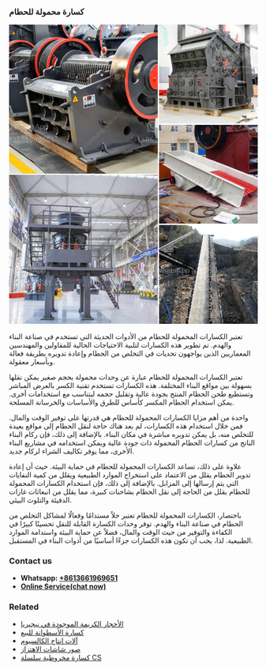 <h3>كسارة محمولة للحطام</h3><img src='1701853252.jpg' alt=''><p>تعتبر الكسارات المحمولة للحطام من الأدوات الحديثة التي تستخدم في صناعة البناء والهدم. تم تطوير هذه الكسارات لتلبية الاحتياجات الحالية للمقاولين والمهندسين المعماريين الذين يواجهون تحديات في التخلص من الحطام وإعادة تدويره بطريقة فعالة وبأسعار معقولة.</p><p>تعتبر الكسارات المحمولة للحطام عبارة عن وحدات محمولة بحجم صغير يمكن نقلها بسهولة بين مواقع البناء المختلفة. هذه الكسارات تستخدم تقنية الكسر بالعرض المباشر وتستطيع طحن الحطام المنتج بجودة عالية وتقليل حجمه ليتناسب مع استخدامات أخرى. يمكن استخدام الحطام المكسر كأساس للطرق والأساسات والخرسانة المسلحة.</p><p>واحدة من أهم مزايا الكسارات المحمولة للحطام هي قدرتها على توفير الوقت والمال. فمن خلال استخدام هذه الكسارات، لم يعد هناك حاجة لنقل الحطام إلى مواقع بعيدة للتخلص منه، بل يمكن تدويره مباشرة في مكان البناء. بالإضافة إلى ذلك، فإن ركام البناء الناتج من كسارات الحطام المحمولة ذات جودة عالية ويمكن استخدامه في مشاريع البناء الأخرى، مما يوفر تكاليف الشراء لركام جديد.</p><p>علاوة على ذلك، تساعد الكسارات المحمولة للحطام في حماية البيئة. حيث أن إعادة تدوير الحطام يقلل من الاعتماد على استخراج الموارد الطبيعية ويقلل من كمية النفايات التي يتم إرسالها إلى المزابل. بالإضافة إلى ذلك، فإن استخدام الكسارات المحمولة للحطام يقلل من الحاجة إلى نقل الحطام بشاحنات كبيرة، مما يقلل من انبعاثات غازات الدفيئة والتلوث البيئي.</p><p>باختصار، الكسارات المحمولة للحطام تعتبر حلاً مستدامًا وفعالًا لمشاكل التخلص من الحطام في صناعة البناء والهدم. توفر وحدات الكسارة القابلة للنقل تحسينًا كبيرًا في الكفاءة والتوفير من حيث الوقت والمال، فضلاً عن حماية البيئة واستدامة الموارد الطبيعية. لذا، يجب أن تكون هذه الكسارات جزءًا أساسيًا من أدوات البناء في المستقبل.</p><h3>Contact us</h3><ul><li><strong>Whatsapp:&nbsp;<a href="https://wa.me/8613661969651">+8613661969651</a></strong></li><li><a href="https://swt.shibang-china.com/?git&amp;zhl&amp;كسارة محمولة للحطام"><strong>Online Service(chat now)</strong></a></li></ul><h3>Related</h3><ul><li><a href='الأحجار الكريمة الموجودة في نيجيريا.md'>الأحجار الكريمة الموجودة في نيجيريا</a></li><li><a href='كسارة الأسطوانة للبيع.md'>كسارة الأسطوانة للبيع</a></li><li><a href='آلات إنتاج الكالسيوم.md'>آلات إنتاج الكالسيوم</a></li><li><a href='صور شاشات الاهتزاز.md'>صور شاشات الاهتزاز</a></li><li><a href='كسارة مخروطية سلسلة CS.md'>كسارة مخروطية سلسلة CS</a></li></ul>